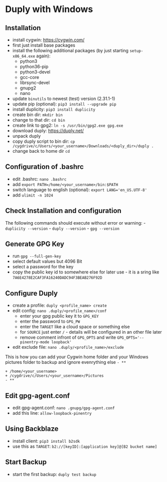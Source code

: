 # Duply with Windows

## Installation
  - install cygwin: <https://cygwin.com/>
  - first just install base packages
  - install the following additional packages (by just starting
    `setup-x86_64.exe` again):
      - python3
      - python36-pip
      - python3-devel
      - gcc-core
      - librsync-devel
      - gnupg2
      - nano
  - update `binutils` to newest (test) version (2.31.1-1)
  - update pip (optional): `pip3 install --upgrade pip`
  - install duplicity: `pip3 install duplicity`
  - create bin dir: `mkdir bin`
  - change to that dir: `cd bin`
  - create link to gpg2: `ln -s /usr/bin/gpg2.exe gpg.exe`
  - download duply: <https://duply.net/>
  - unpack duply
  - copy duply script to bin dir: `cp
    /cygdrive/c/Users/<your_username>/Downloads/<duply_dir>/duply .`
  - change back to home dir `cd`

## Configuration of .bashrc
  - edit .bashrc: `nano .bashrc`
  - add `export PATH=/home/<your_username>/bin:$PATH`
  - switch language to english (optional): `export LANG='en_US.UTF-8'`
  - add `ulimit -n 1024`

## Check Installation and configuration
The following commands should execute without error or warning: -
`duplicity --version` - `duply --version` - `gpg --version`

## Generate GPG Key
  - run `gpg --full-gen-key`
  - select default values but 4096 Bit
  - select a password for the key
  - copy the public key id to somewhere else for later use - it is a
    sring like `7A6E4278E2CAF3FA16240DADC94F3BEAB276F92D`

## Configure Duply
  - create a profile: `duply <profile_name> create`
  - edit config: `nano .duply/<profile_name>/conf`
      - enter your gpg public key it to `GPG_KEY`
      - enter the password to `GPG_PW`
      - enter the `TARGET` like a cloud space or something else
      - for `SOURCE` just enter `/` - details will be configured in an
        other file later
      - remove comment infront of `GPG_OPTS` and write
        `GPG_OPTS='--pinentry-mode loopback'`
  - edit exclude file: `nano .duply/<profile_name>/exclude`

This is how you can add your Cygwin home folder and your Windows
pictures folder to backup and ignore evenrything else `- **`

    + /home/<your_username>
    + /cygdrive/c/Users/<your_username>/Pictures
    - **

## Edit gpg-agent.conf
  - edit gpg-agent.conf: `nano .gnupg/gpg-agent.conf`
  - add this line: `allow-loopback-pinentry`

## Using Backblaze
  - install client: `pip3 install b2sdk`
  - use this as `TARGET`: `b2://[keyID]:[application key]@[B2 bucket
    name]`

## Start Backup
  - start the first backup: `duply test backup`
